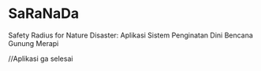 # SaRaNaDa
Safety Radius for Nature Disaster: Aplikasi Sistem Penginatan Dini Bencana Gunung Merapi


//Aplikasi ga selesai
